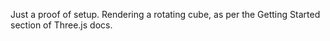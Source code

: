 Just a proof of setup. Rendering a rotating cube, as per the Getting Started section of Three.js docs.